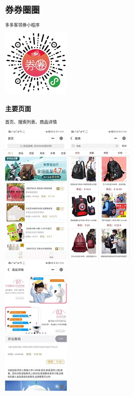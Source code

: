 # 券券圈圈

多多客领券小程序

![小程序二维码](/xuanshangling-doc/images/券券圈圈小程序-二维码.jpg)

## 主要页面

首页、搜索列表、商品详情

![首页](/xuanshangling-doc/images/券券圈圈小程序-首页.jpg)
![搜素列表](/xuanshangling-doc/images/券券圈圈小程序-搜索列表.jpg)
![商品详情](/xuanshangling-doc/images/券券圈圈小程序-商品详情.jpg)
